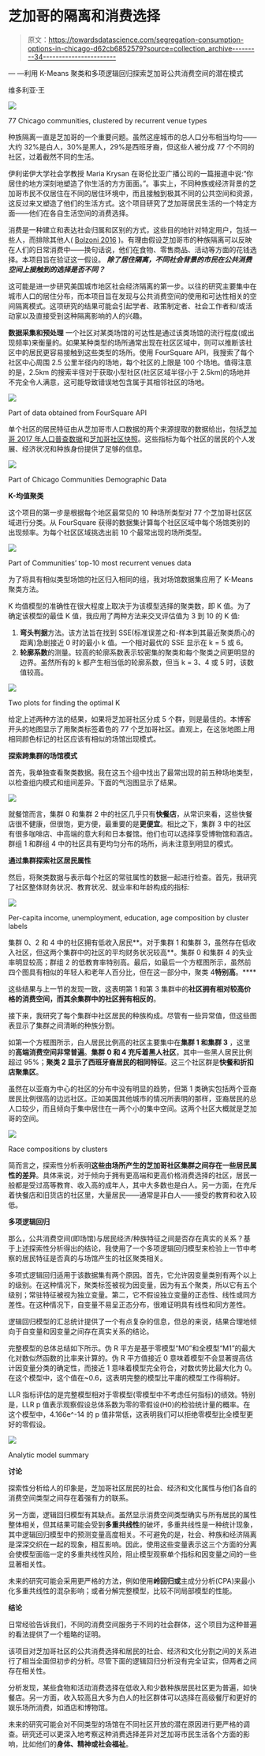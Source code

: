 # 芝加哥的隔离和消费选择

> 原文：<https://towardsdatascience.com/segregation-consumption-options-in-chicago-d62cb6852579?source=collection_archive---------34----------------------->

— —利用 K-Means 聚类和多项逻辑回归探索芝加哥公共消费空间的潜在模式

维多利亚·王

![](img/9ecf83f5502fe7727ed6b7f2c1a38040.png)

77 Chicago communities, clustered by recurrent venue types

种族隔离一直是芝加哥的一个重要问题。虽然这座城市的总人口分布相当均匀——大约 32%是白人，30%是黑人，29%是西班牙裔，但这些人被分成 77 个不同的社区，过着截然不同的生活。

伊利诺伊大学社会学教授 Maria Krysan 在哥伦比亚广播公司的一篇报道中说:“你居住的地方深刻地塑造了你生活的方方面面。”。事实上，不同种族或经济背景的芝加哥市民不仅居住在不同的居住环境中，而且接触到极其不同的公共空间和资源，这反过来又塑造了他们的生活方式。这个项目研究了芝加哥居民生活的一个特定方面——他们在各自生活空间的消费选择。

消费是一种建立和表达社会归属和区别的方式，这些目的地针对特定用户，包括一些人，而排除其他人( [Bolzoni 2016](https://journals.openedition.org/mediterranee/8425) )。有理由假设芝加哥市的种族隔离可以反映在人们的日常消费中——换句话说，他们在食物、零售商品、活动等方面的花钱选择。本项目旨在验证这一假设。 ***除了居住隔离，不同社会背景的市民在公共消费空间上接触到的选择是否不同？***

这可能是进一步研究美国城市地区社会经济隔离的第一步。以往的研究主要集中在城市人口的居住分布，而本项目旨在发现与公共消费空间的使用和可达性相关的空间隔离模式。这项研究的结果可能会引起学者、政策制定者、社会工作者和/或活动家以及直接受到这种隔离影响的人的兴趣。

**数据采集和预处理**
一个社区对某类场馆的可达性是通过该类场馆的流行程度(或出现频率)来衡量的。如果某种类型的场所通常出现在社区区域中，则可以推断该社区中的居民更容易接触到这些类型的场所。使用 FourSquare API，我搜索了每个社区中心周围 2.5 公里半径内的场地，每个社区的上限是 100 个场地。值得注意的是，2.5km 的搜索半径对于获取小型社区(社区区域半径小于 2.5km)的场地并不完全令人满意，这可能导致错误地包含属于其相邻社区的场地。

![](img/1e524f59084259d0816434cb70e2927b.png)

Part of data obtained from FourSquare API

单个社区的居民特征由从芝加哥市人口数据的两个来源提取的数据给出，包括[芝加哥 2017 年人口普查数据](https://www.kaggle.com/apgross/chicagocensusdata#censusData.csv)和[芝加哥社区快照](https://www.cmap.illinois.gov/data/community-snapshots)。这些指标为每个社区的居民的个人发展、经济状况和种族身份提供了足够的信息。

![](img/465bc621024f05d7291e6f6eff1e1943.png)

Part of Chicago Communities Demographic Data

**K-均值聚类**

这个项目的第一步是根据每个地区最常见的 10 种场所类型对 77 个芝加哥社区区域进行分类。从 FourSquare 获得的数据集计算每个社区区域中每个场馆类别的出现频率。为每个社区区域挑选出前 10 个最常出现的场所类型。

![](img/bdc602e5ab68ce5fa186ad0eb1842174.png)

Part of Communities’ top-10 most recurrent venues data

为了将具有相似类型场馆的社区归入相同的组，我对场馆数据集应用了 K-Means 聚类方法。

K 均值模型的准确性在很大程度上取决于为该模型选择的聚类数，即 K 值。为了确定该模型的最佳 K 值，我应用了两种方法来交叉评估值为 3 到 10 的 K 值:

1.  **弯头判据**方法。该方法旨在找到 SSE(标准误差之和-样本到其最近聚类质心的距离)急剧接近 0 时的最小 k 值。一个相对最优的 SSE 显示在 k = 5 或 6。
2.  **轮廓系数**的测量。较高的轮廓系数表示较密集的聚类和每个聚类之间更明显的边界。虽然所有的 k 都产生相当低的轮廓系数，但当 k = 3、4 或 5 时，该数值较高。

![](img/a1200387c484ffe7675a650da3abac5f.png)

Two plots for finding the optimal K

给定上述两种方法的结果，如果将芝加哥社区分成 5 个群，则是最佳的。本博客开头的地图显示了用聚类标签着色的 77 个芝加哥社区。直观上，在这张地图上用相同颜色标记的社区应该有相似的场馆出现模式。

**探索跨集群的场馆模式**

首先，我单独查看聚类数据。我在这五个组中找出了最常出现的前五种场地类型，以检查组内模式和组间差异。下面的气泡图显示了结果。

![](img/b627ded3328645d740878a4b46939327.png)

就餐馆而言，集群 0 和集群 2 中的社区几乎只有**快餐店**，从常识来看，这些快餐店很不健康，但很饱，更方便，最重要的是**更便宜**。相比之下，集群 3 中的社区有很多咖啡店、中高端的意大利和日本餐馆。他们也可以选择享受博物馆和酒店。群组 1 和群组 4 中的社区具有更均匀分布的场所，尚未注意到明显的模式。

**通过集群探索社区居民属性**

然后，将聚类数据与表示每个社区的常驻属性的数据一起进行检查。首先，我研究了社区整体财务状况、教育状况、就业率和年龄构成的指标:

![](img/1827e4032404bc927776b457062b49e3.png)

Per-capita income, unemployment, education, age composition by cluster labels

集群 0、2 和 4 中的社区拥有低收入居民**。对于集群 1 和集群 3，虽然存在低收入社区，但这两个集群中的社区的平均财务状况较高**。集群 0 和集群 4 的失业率明显较高；群组 2 的低教育率特别高。最后，如最后一个方框图所示，虽然前四个图具有相似的年轻人和老年人百分比，但在这一部分中，聚类 4**特别高**。****

这些结果与上一节的发现一致，这表明第 1 和第 3 集群中的**社区拥有相对较高价格的消费空间，而其余集群中的社区拥有相反的**。

接下来，我研究了每个集群中社区居民的种族构成。尽管有一些异常值，但这些图表显示了集群之间清晰的种族分割。

如第一个方框图所示，白人居民比例高的社区主要集中在**集群 1 和集群 3** ，这里的**高端消费空间非常普遍**。**集群** **0 和 4 充斥着黑人社区**，其中一些黑人居民比例超过 95%；**聚类 2 显示了西班牙裔居民的相同特征**。这三个社区群是**快餐和折扣店聚集区**。

虽然在以亚裔为中心的社区的分布中没有明显的趋势，但第 1 类确实包括两个亚裔居民比例很高的边远社区。正如美国其他城市的情况所表明的那样，亚裔居民的总人口较少，而且倾向于集中居住在一两个小的集中空间。这两个社区大概就是芝加哥的空间。

![](img/b60483d30dc5a4a0a646cf5b102e253c.png)

Race compositions by clusters

简而言之，探索性分析表明**这些由场所产生的芝加哥社区集群之间存在一些居民属性的差异**。具体来说，对于倾向于拥有更高端和更高价格消费选择的社区，居民一般都是受过高等教育、收入高的成年人，其中大多数也是白人。另一方面，在充斥着快餐店和旧货店的社区里，大量居民——通常是非白人——接受的教育和收入较低。

**多项逻辑回归**

那么，公共消费空间(即场馆)与居民经济/种族特征之间是否存在真实的关系？基于上述探索性分析得出的结论，我使用了一个多项逻辑回归模型来检验上一节中考察的居民特征是否真的与场馆产生的社区聚类相关。

多项式逻辑回归适用于该数据集有两个原因。首先，它允许因变量类别有两个以上的级别。在这种情况下，聚类标签被视为因变量，因为有五个聚类，所以它有五个级别；常驻特征被视为独立变量。第二，它不假设独立变量的正态性、线性或同方差性。在这种情况下，自变量不易呈正态分布，很难证明具有线性和同方差性。

逻辑回归模型的汇总统计提供了一个有点复杂的信息，但总的来说，结果合理地倾向于自变量和因变量之间存在真实关系的结论。

完整模型的总体总结如下所示。伪 R 平方是基于零模型“M0”和全模型“M1”的最大化对数似然函数的比率来计算的。伪 R 平方值接近 0 意味着模型不会显著提高估计因变量分类的确定性，而接近 1 意味着模型完全符合，对数优势比最大化为 0。在这个模型中，这个值在~0.6，这表明完整的模型比平庸的模型工作得稍好。

LLR 指标评估的是完整模型相对于零模型(零模型中不考虑任何指标)的绩效。特别是，LLR p 值表示观察假设总体系数为零的零假设(H0)的检验统计量的概率。在这个模型中，4.166e^-14 的 p 值非常低，这表明我们可以拒绝零模型比全模型更好的零假设。

![](img/5bae192ad8dce24d592d0f5d77b6cbee.png)

Analytic model summary

**讨论**

探索性分析给人的印象是，芝加哥社区居民的社会、经济和文化属性与他们各自的消费空间类型之间存在着强有力的联系。

另一方面，逻辑回归模型有其缺点。虽然显示消费空间类型确实与所有居民的属性整体相关，但其结果可能会受到**多重共线性**的破坏，多重共线性是一种统计现象，其中逻辑回归模型中的预测变量高度相关。不可避免的是，社会、种族和经济隔离是深深交织在一起的现象，相互影响。因此，使用这些变量表示这三个方面的分离会使模型面临一定的多重共线性风险，阻止模型观察单个指标和因变量之间的一些显著相关性。

未来的研究可能会采用更严格的方法，例如使用**岭回归或**主成分分析(CPA)来最小化多重共线性的混杂影响；或者分解完整模型，比较不同局部模型的性能。

**结论**

日常经验告诉我们，不同的消费空间服务于不同的社会群体，这个项目为这种普遍的看法提供了一个粗略的证明。

该项目对芝加哥社区的公共消费选择和居民的社会、经济和文化分割之间的关系进行了相当全面但初步的分析。尽管下面的逻辑回归分析没有完全证实，但两者之间存在相关性。

分析发现，某些食物和活动消费选择在低收入和少数种族居民社区更为普遍，如快餐店。另一方面，收入较高且大多为白人的社区群体可以选择在高级餐厅和更好的娱乐场所消费，如酒店和博物馆。

未来的研究可能会对不同类型的场馆在不同社区开放的潜在原因进行更严格的调查。研究还可以更深入地考察这种消费选择差异对芝加哥市民生活各个方面的影响，比如他们的**身体、精神或社会福祉**。